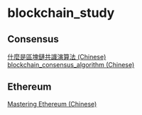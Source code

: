# blockchain_study

## Consensus

[什麼是區塊鏈共識演算法 (Chinese)](https://academy.binance.com/zt/articles/what-is-a-blockchain-consensus-algorithm)<br />
[blockchain_consensus_algorithm (Chinese)](https://github.com/corgi-kx/blockchain_consensus_algorithm)<br />

## Ethereum

[Mastering Ethereum (Chinese)](https://cypherpunks-core.github.io/ethereumbook_zh/)<br />
